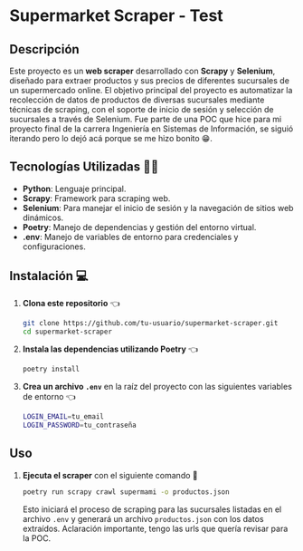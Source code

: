 # Supermarket Scraper - Test

## Descripción
Este proyecto es un **web scraper** desarrollado con **Scrapy** y **Selenium**, diseñado para extraer productos y sus precios de diferentes sucursales de un supermercado online. El objetivo principal del proyecto es automatizar la recolección de datos de productos de diversas sucursales mediante técnicas de scraping, con el soporte de inicio de sesión y selección de sucursales a través de Selenium.
Fue parte de una POC que hice para mi proyecto final de la carrera Ingeniería en Sistemas de Información, se siguió iterando pero lo dejó acá porque se me hizo bonito 😁.


## Tecnologías Utilizadas 👨‍💻
- **Python**: Lenguaje principal.
- **Scrapy**: Framework para scraping web.
- **Selenium**: Para manejar el inicio de sesión y la navegación de sitios web dinámicos.
- **Poetry**: Manejo de dependencias y gestión del entorno virtual.
- **.env**: Manejo de variables de entorno para credenciales y configuraciones.

## Instalación 💻

1. **Clona este repositorio** 👈

    ```bash
    git clone https://github.com/tu-usuario/supermarket-scraper.git
    cd supermarket-scraper
    ```

2. **Instala las dependencias utilizando Poetry** 👈

    ```bash
    poetry install
    ```

3. **Crea un archivo `.env`** en la raíz del proyecto con las siguientes variables de entorno 👈

    ```bash
    LOGIN_EMAIL=tu_email
    LOGIN_PASSWORD=tu_contraseña
    ```

## Uso

1. **Ejecuta el scraper** con el siguiente comando 🤖

    ```bash
    poetry run scrapy crawl supermami -o productos.json
    ```

    Esto iniciará el proceso de scraping para las sucursales listadas en el archivo `.env` y generará un archivo `productos.json` con los datos extraídos.
    Aclaración importante, tengo las urls que quería revisar para la POC.

